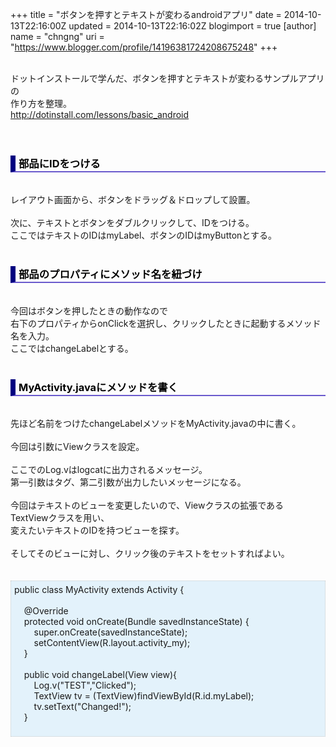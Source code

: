 +++
title = "ボタンを押すとテキストが変わるandroidアプリ"
date = 2014-10-13T22:16:00Z
updated = 2014-10-13T22:16:02Z
blogimport = true 
[author]
	name = "chngng"
	uri = "https://www.blogger.com/profile/14196381724208675248"
+++

<div dir="ltr" style="text-align: left;" trbidi="on"><br />ドットインストールで学んだ、ボタンを押すとテキストが変わるサンプルアプリの<br />作り方を整理。<br /><a href="http://dotinstall.com/lessons/basic_android" target="_blank">http://dotinstall.com/lessons/basic_android</a><br /><br /><br /><h3 style="border-bottom: 2px solid slateblue; border-left: 8px solid navy; color: black; padding: 0px 0px 1px 5px;">部品にIDをつける</h3><br />レイアウト画面から、ボタンをドラッグ＆ドロップして設置。<br /><br />次に、テキストとボタンをダブルクリックして、IDをつける。<br />ここではテキストのIDはmyLabel、ボタンのIDはmyButtonとする。<br /><br /><h3 style="border-bottom: 2px solid slateblue; border-left: 8px solid navy; color: black; padding: 0px 0px 1px 5px;">部品のプロパティにメソッド名を紐づけ</h3><br />今回はボタンを押したときの動作なので<br />右下のプロパティからonClickを選択し、クリックしたときに起動するメソッド名を入力。<br />ここではchangeLabelとする。<br /><br /><h3 style="border-bottom: 2px solid slateblue; border-left: 8px solid navy; color: black; padding: 0px 0px 1px 5px;">MyActivity.javaにメソッドを書く</h3><br />先ほど名前をつけたchangeLabelメソッドをMyActivity.javaの中に書く。<br /><br />今回は引数にViewクラスを設定。<br /><br />ここでのLog.vはlogcatに出力されるメッセージ。<br />第一引数はタグ、第二引数が出力したいメッセージになる。<br /><br />今回はテキストのビューを変更したいので、Viewクラスの拡張である<br />TextViewクラスを用い、<br />変えたいテキストのIDを持つビューを探す。<br /><br />そしてそのビューに対し、クリック後のテキストをセットすればよい。<br /><br /><br /><div style="background-color: #e3f2fb; border: 1px dotted #CCCCCC; padding: 5px;">public class MyActivity extends Activity {<br /><br />&nbsp; &nbsp; @Override<br />&nbsp; &nbsp; protected void onCreate(Bundle savedInstanceState) {<br />&nbsp; &nbsp; &nbsp; &nbsp; super.onCreate(savedInstanceState);<br />&nbsp; &nbsp; &nbsp; &nbsp; setContentView(R.layout.activity_my);<br />&nbsp; &nbsp; }<br /><br />&nbsp; &nbsp; public void changeLabel(View view){<br />&nbsp; &nbsp; &nbsp; &nbsp; Log.v("TEST","Clicked");<br />&nbsp; &nbsp; &nbsp; &nbsp; TextView tv = (TextView)findViewById(R.id.myLabel);<br />&nbsp; &nbsp; &nbsp; &nbsp; tv.setText("Changed!");<br />&nbsp; &nbsp; }<br /><div><br /></div></div></div>
